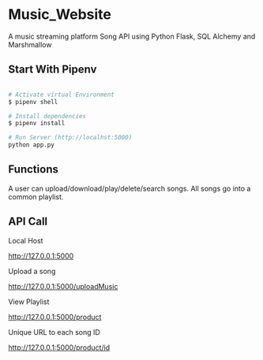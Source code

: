 # Music_Website
A music streaming platform
Song API using Python Flask, SQL Alchemy and Marshmallow 

## Start With Pipenv

```python

# Activate virtual Environment 
$ pipenv shell

# Install dependencies
$ pipenv install

# Run Server (http://localhst:5000)
python app.py

```

## Functions
A user can upload/download/play/delete/search songs.
All songs go into a common playlist.

## API Call
Local Host

http://127.0.0.1:5000

Upload a song

http://127.0.0.1:5000/uploadMusic 

View Playlist

http://127.0.0.1:5000/product

Unique URL to each song ID

http://127.0.0.1:5000/product/id
